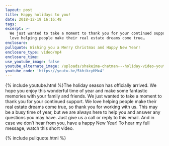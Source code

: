 ```yaml
---
layout: post
title: Happy holidays to you!
date: 2018-12-19 16:16:48
tags:
excerpt: >-
  We just wanted to take a moment to thank you for your continued support. We
  love helping people make their real estate dreams come true…
enclosure:
pullquote: Wishing you a Merry Christmas and Happy New Year!
enclosure_type: video/mp4
enclosure_time:
use_youtube_image: false
youtube_alternate_image: /uploads/shakeima-chatman---holiday-video-youtube.jpg
youtube_code: 'https://youtu.be/5khikcyHMx4'
---
```


{% include youtube.html %}The holiday season has officially arrived. We hope you enjoy this wonderful time of year and make some fantastic memories with your family and friends. We just wanted to take a moment to thank you for your continued support. We love helping people make their real estate dreams come true, so thank you for working with us. This may be a busy time of year, but we are always here to help you and answer any questions you may have. Just give us a call or reply to this email. And in case we don’t hear from you, have a happy New Year! To hear my full message, watch this short video.

{% include pullquote.html %}